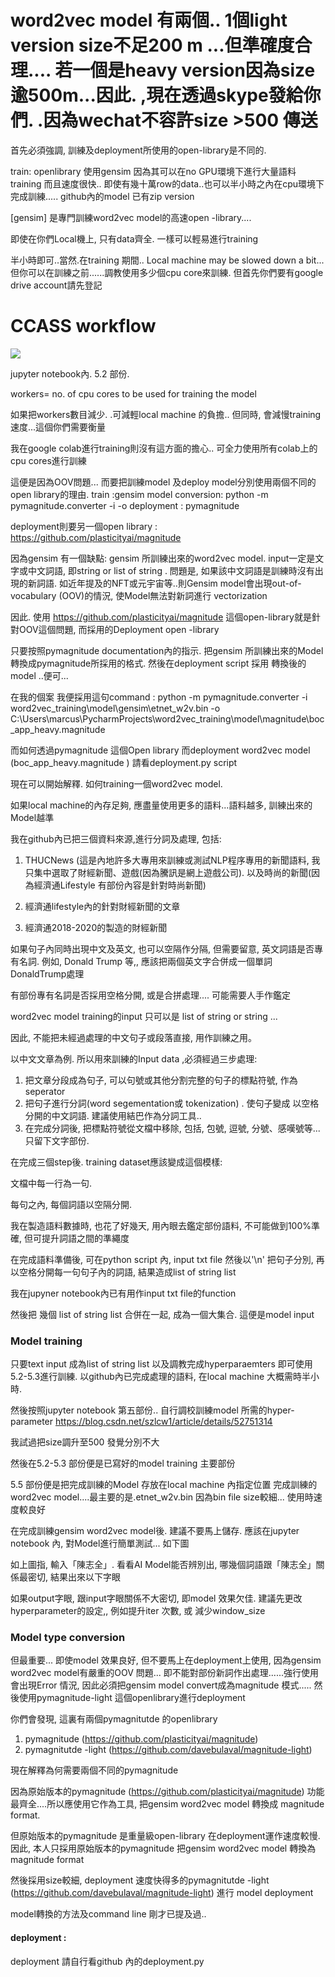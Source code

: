 # word2vec model 有兩個.. 1個light version size不足200 m ...但準確度合理.... 若一個是heavy version因為size逾500m...因此. ,現在透過skype發給你們. .因為wechat不容許size >500 傳送


首先必須強調, 訓練及deployment所使用的open-library是不同的.

train: openlibrary 使用gensim 因為其可以在no GPU環境下進行大量語料training 而且速度很快.. 即使有幾十萬row的data..也可以半小時之內在cpu環境下完成訓練.....
github內的model 已有zip version


[gensim] 是專門訓練word2vec model的高速open -library....

即使在你們Local機上, 只有data齊全. 一樣可以輕易進行training

半小時即可..當然.在training 期間.. Local machine may be slowed down a bit...但你可以在訓練之前......調教使用多少個cpu core來訓練. 但首先你們要有google drive account請先登記

# CCASS workflow
![](pic/OAPI.jpg)

jupyter notebook內. 5.2 部份. 

workers= no. of cpu cores to be used for training the model

如果把workers數目減少. .可減輕local machine 的負擔.. 但同時, 會減慢training 速度...這個你們需要衡量

我在google colab進行training則沒有這方面的擔心.. 可全力使用所有colab上的cpu cores進行訓練

這便是因為OOV問題... 而要把訓練model 及deploy model分別使用兩個不同的open library的理由.
train :gensim 
model conversion:  python -m pymagnitude.converter -i <PATH TO FILE TO BE CONVERTED> -o <OUTPUT PATH FOR MAGNITUDE FILE>
deployment : pymagnitude 



deployment則要另一個open library : https://github.com/plasticityai/magnitude

因為gensim 有一個缺點: gensim 所訓練出來的word2vec model. input一定是文字或中文詞語, 即string or list of string . 問題是, 如果該中文詞語是訓練時沒有出現的新詞語. 如近年提及的NFT或元宇宙等..則Gensim model會出現out-of-vocabulary (OOV)的情況, 使Model無法對新詞進行 vectorization

因此. 使用 https://github.com/plasticityai/magnitude 這個open-library就是針對OOV這個問題, 而採用的Deployment open -library

只要按照pymagnitude documentation內的指示. 把gensim 所訓練出來的Model 轉換成pymagnitude所採用的格式.  然後在deployment script 採用 轉換後的model ..便可... 

在我的個案 我便採用這句command :   python -m pymagnitude.converter -i  word2vec_training\model\gensim\etnet_w2v.bin   -o  C:\Users\marcus\PycharmProjects\word2vec_training\model\magnitude\boc_app_heavy.magnitude 

而如何透過pymagnitude 這個Open library 而deployment word2vec model (boc_app_heavy.magnitude )   請看deployment.py script





現在可以開始解釋.  如何training一個word2vec model.

如果local machine的內存足夠, 應盡量使用更多的語料...語料越多, 訓練出來的Model越準

我在github內已把三個資料來源,進行分詞及處理, 包括:
1. THUCNews (這是內地許多大專用來訓練或測試NLP程序專用的新聞語料, 我只集中選取了財經新聞、遊戲(因為騰訊是網上遊戲公司).  以及時尚的新聞(因為經濟通Lifestyle 有部份內容是針對時尚新聞)

2. 經濟通lifestyle內的針對財經新聞的文章

3. 經濟通2018-2020的製造的財經新聞

如果句子內同時出現中文及英文, 也可以空隔作分隔, 但需要留意, 英文詞語是否專有名詞. 例如,  Donald Trump 等,, 應該把兩個英文字合併成一個單詞 DonaldTrump處理

有部份專有名詞是否採用空格分開, 或是合拼處理.... 可能需要人手作鑑定







word2vec model training的input 只可以是 list of string or string ...

因此, 不能把未經過處理的中文句子或段落直接, 用作訓練之用。

以中文文章為例. 所以用來訓練的Input data ,必須經過三步處理:
1. 把文章分段成為句子, 可以句號或其他分割完整的句子的標點符號, 作為seperator
2. 把句子進行分詞(word segementation或 tokenization)  . 使句子變成 以空格分開的中文詞語.  建議使用結巴作為分詞工具..
3. 在完成分詞後, 把標點符號從文檔中移除, 包括, 包號, 逗號, 分號、感嘆號等...只留下文字部份.

在完成三個step後.  training dataset應該變成這個模樣:

文檔中每一行為一句.

每句之內, 每個詞語以空隔分開.

我在製造語料數據時, 也花了好幾天, 用內眼去鑑定部份語料,  不可能做到100%準確, 但可提升詞語之間的準繩度

在完成語料準備後,    可在python script 內, input txt file 然後以'\n' 把句子分別, 再以空格分開每一句句子內的詞語, 結果造成list of string list


我在jupyner notebook內已有用作input txt file的function


然後把 幾個 list of string list 合併在一起, 成為一個大集合. 這便是model input


### Model training
只要text input 成為list of string list 以及調教完成hyperparaemters 即可使用5.2-5.3進行訓練.   以github內已完成處理的語料, 在local machine 大概需時半小時. 

然後按照jupyter notebook 第五部份.. 自行調校訓練model 所需的hyper-parameter
https://blog.csdn.net/szlcw1/article/details/52751314

我試過把size調升至500  發覺分別不大

然後在5.2-5.3 部份便是已寫好的model training 主要部份

5.5 部份便是把完成訓練的Model 存放在local machine 內指定位置  完成訓練的word2vec model....最主要的是.etnet_w2v.bin   因為bin file size較細... 使用時速度較良好


在完成訓練gensim word2vec model後. 建議不要馬上儲存. 應該在jupyter notebook 內, 對Model進行簡單測試... 如下圖

如上圖指,  輸入「陳志全」. 看看AI Model能否辨別出, 哪幾個詞語跟「陳志全」關係最密切, 結果出來以下字眼

如果output字眼, 跟input字眼關係不大密切, 即model 效果欠佳. 建議先更改hyperparameter的設定,, 例如提升iter 次數, 或 減少window_size



### Model type conversion

但最重要... 即使model 效果良好, 但不要馬上在deployment上使用, 
因為gensim word2vec model有嚴重的OOV 問題... 即不能對部份新詞作出處理......強行使用會出現Error 情況, 因此必須把gensim model convert成為magnitude 模式..... 
然後使用pymagnitude-light 這個openlibrary進行deployment

你們會發現, 這裏有兩個pymagnitutde 的openlibrary
1. pymagnitude (https://github.com/plasticityai/magnitude)
2. pymagnitutde -light (https://github.com/davebulaval/magnitude-light)


現在解釋為何需要兩個不同的pymagnitude 

因為原始版本的pymagnitude (https://github.com/plasticityai/magnitude)  功能最齊全....所以應使用它作為工具, 把gensim word2vec model 轉換成 magnitude format.

但原始版本的pymagnitude 是重量級open-library 在deployment運作速度較慢. 因此, 本人只採用原始版本的pymagnitude 把gensim word2vec model 轉換為magnitude format 

然後採用size較細, deployment 速度快得多的pymagnitutde -light (https://github.com/davebulaval/magnitude-light) 進行 model deployment


model轉換的方法及command line 剛才已提及過.. 


#### deployment :
deployment 請自行看github 內的deployment.py 




